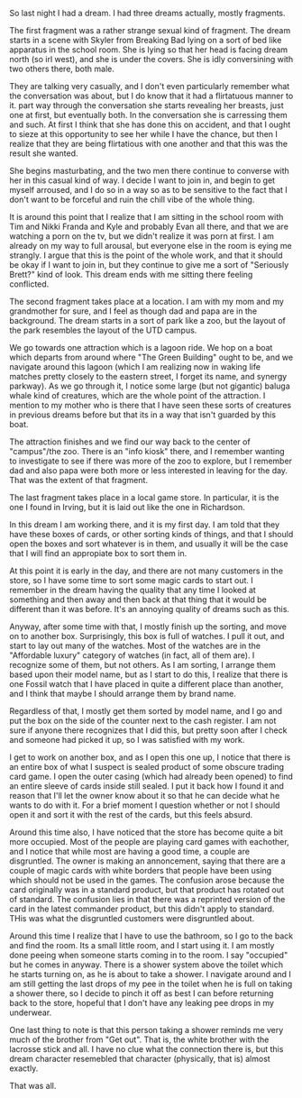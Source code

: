 So last night I had a dream. I had three dreams actually, mostly fragments.

The first fragment was a rather strange sexual kind of fragment. The dream
starts in a scene with Skyler from Breaking Bad lying on a sort of bed like
apparatus in the school room. She is lying so that her head is facing dream
north (so irl west), and she is under the covers. She is idly conversining with
two others there, both male.

They are talking very casually, and I don't even particularly remember what the
conversation was about, but I do know that it had a flirtatuous manner to it.
part way through the conversation she starts revealing her breasts, just one at
first, but eventually both. In the conversation she is carressing them and
such. At first I think that she has done this on accident, and that I ought to
sieze at this opportunity to see her while I have the chance, but then I
realize that they are being flirtatious with one another and that this was the
result she wanted.

She begins masturbating, and the two men there continue to converse with her in
this casual kind of way. I decide I want to join in, and begin to get myself
arroused, and I do so in a way so as to be sensitive to the fact that I don't
want to be forceful and ruin the chill vibe of the whole thing.

It is around this point that I realize that I am sitting in the school room
with Tim and Nikki Franda and Kyle and probably Evan all there, and that we are
watching a porn on the tv, but we didn't realize it was porn at first. I am
already on my way to full arousal, but everyone else in the room is eying me
strangly. I argue that this is the point of the whole work, and that it should
be okay if I want to join in, but they continue to give me a sort of "Seriously
Brett?" kind of look. This dream ends with me sitting there feeling conflicted.

The second fragment takes place at a location. I am with my mom and my
grandmother for sure, and I feel as though dad and papa are in the background.
The dream starts in a sort of park like a zoo, but the layout of the park
resembles the layout of the UTD campus.

We go towards one attraction which is a lagoon ride. We hop on a boat which
departs from around where "The Green Building" ought to be, and we navigate
around this lagoon (which I am realizing now in waking life matches pretty
closely to the eastern street, I forget its name, and synergy parkway). As we
go through it, I notice some large (but not gigantic) baluga whale kind of
creatures, which are the whole point of the attraction. I mention to my mother
who is there that I have seen these sorts of creatures in previous dreams
before but that its in a way that isn't guarded by this boat.

The attraction finishes and we find our way back to the center of "campus"/the
zoo. There is an "info kiosk" there, and I remember wanting to investigate to
see if there was more of the zoo to explore, but I remember dad and also papa
were both more or less interested in leaving for the day. That was the extent
of that fragment.

The last fragment takes place in a local game store. In particular, it is the
one I found in Irving, but it is laid out like the one in Richardson.

In this dream I am working there, and it is my first day. I am told that they
have these boxes of cards, or other sorting kinds of things, and that I should
open the boxes and sort whatever is in them, and usually it will be the case
that I will find an appropiate box to sort them in.

At this point it is early in the day, and there are not many customers in the
store, so I have some time to sort some magic cards to start out. I remember in
the dream having the quality that any time I looked at something and then away
and then back at that thing that it would be different than it was before. It's
an annoying quality of dreams such as this.

Anyway, after some time with that, I mostly finish up the sorting, and move on
to another box. Surprisingly, this box is full of watches. I pull it out, and
start to lay out many of the watches. Most of the watches are in the
"Affordable luxury" category of watches (in fact, all of them are). I recognize
some of them, but not others. As I am sorting, I arrange them based upon their
model name, but as I start to do this, I realize that there is one Fossil watch
that I have placed in quite a different place than another, and I think that
maybe I should arrange them by brand name.

Regardless of that, I mostly get them sorted by model name, and I go and put
the box on the side of the counter next to the cash register. I am not sure if
anyone there recognizes that I did this, but pretty soon after I check and
someone had picked it up, so I was satisfied with my work.

I get to work on another box, and as I open this one up, I notice that there is
an entire box of what I suspect is sealed product of some obscure trading card
game. I open the outer casing (which had already been opened) to find an entire
sleeve of cards inside still sealed. I put it back how I found it and reason
that I'll let the owner know about it so that he can decide what he wants to do
with it. For a brief moment I question whether or not I should open it and sort
it with the rest of the cards, but this feels absurd.

Around this time also, I have noticed that the store has become quite a bit
more occupied. Most of the people are playing card games with eachother, and I
notice that while most are having a good time, a couple are disgruntled. The
owner is making an annoncement, saying that there are a couple of magic cards
with white borders that people have been using which should not be used in the
games. The confusion arose because the card originally was in a standard
product, but that product has rotated out of standard. The confusion lies in
that there was a reprinted version of the card in the latest commander product,
but this didn't apply to standard. THis was what the disgruntled customers were
disgruntled about.

Around this time I realize that I have to use the bathroom, so I go to the back
and find the room. Its a small little room, and I start using it. I am mostly
done peeing when someone starts coming in to the room. I say "occupied" but he
comes in anyway. There is a shower system above the toilet which he starts
turning on, as he is about to take a shower. I navigate around and I am still
getting the last drops of my pee in the toilet when he is full on taking a
shower there, so I decide to pinch it off as best I can before returning back
to the store, hopeful that I don't have any leaking pee drops in my underwear.

One last thing to note is that this person taking a shower reminds me very much
of the brother from "Get out". That is, the white brother with the lacrosse
stick and all. I have no clue what the connection there is, but this dream
character resemebled that character (physically, that is) almost exactly.

That was all.
